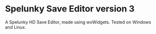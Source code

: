 # Spelunky Save Editor version 3

A Spelunky HD Save Editor, made using wxWidgets.
Tested on Windows and Linux.
